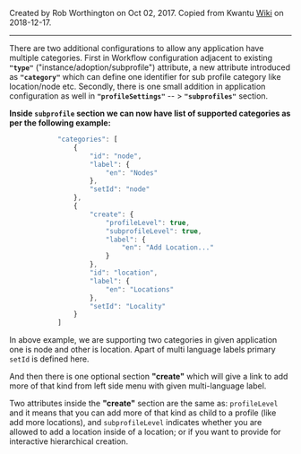 Created by Rob Worthington on Oct 02, 2017. Copied from Kwantu [Wiki]() on 2018-12-17.

***

There are two additional configurations to allow any application have multiple categories.
First in Workflow configuration adjacent to existing **`"type"`** ("instance/adoption/subprofile") attribute, a new attribute introduced as **`"category"`** which can define one identifier for sub profile category like location/node etc.
Secondly, there is one small addition in application configuration as well in **`"profileSettings"`** -- > **`"subprofiles"`** section. 

**Inside `subprofile` section we can now have list of supported categories as per the following example:**

```javascript
            "categories": [
                {
                    "id": "node",
                    "label": {
                        "en": "Nodes"
                    },
                    "setId": "node"
                },
                {
                    "create": {
                        "profileLevel": true,
                        "subprofileLevel": true,
                        "label": {
                            "en": "Add Location..."
                        }
                    },
                    "id": "location",
                    "label": {
                        "en": "Locations"
                    },
                    "setId": "Locality"
                }
            ]
```

In above example, we are supporting two categories in given application one is node and other is location. Apart of multi language labels primary `setId` is defined here.

And then there is one optional section **"create"** which will give a link to add more of that kind from left side menu with given multi-language label.

Two attributes inside the **"create"** section are the same as: `profileLevel` and it means that you can add more of that kind as child to a profile (like add more locations), and `subprofileLevel` indicates whether you are allowed to add a location inside of a location; or if you want to provide for interactive hierarchical creation.

